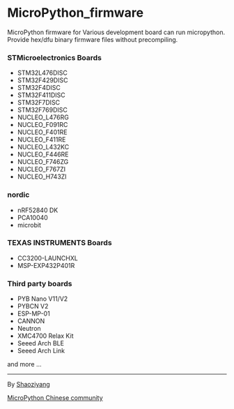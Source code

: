 # MicroPython_firmware
MicroPython firmware for Various development board can run micropython. Provide hex/dfu binary firmware files without precompiling. 

### STMicroelectronics Boards

* STM32L476DISC
* STM32F429DISC
* STM32F4DISC
* STM32F411DISC
* STM32F7DISC
* STM32F769DISC
* NUCLEO_L476RG
* NUCLEO_F091RC
* NUCLEO_F401RE
* NUCLEO_F411RE
* NUCLEO_L432KC
* NUCLEO_F446RE
* NUCLEO_F746ZG
* NUCLEO_F767ZI
* NUCLEO_H743ZI

### nordic

* nRF52840 DK
* PCA10040
* microbit

### TEXAS INSTRUMENTS Boards

* CC3200-LAUNCHXL
* MSP-EXP432P401R

### Third party boards

* PYB Nano V11/V2
* PYBCN V2
* ESP-MP-01
* CANNON
* Neutron
* XMC4700 Relax Kit
* Seeed Arch BLE
* Seeed Arch Link

and more ...

---

By [Shaoziyang](shaoziyang@outlook.com)

[MicroPython Chinese community](http://www.micropython.org.cn)
